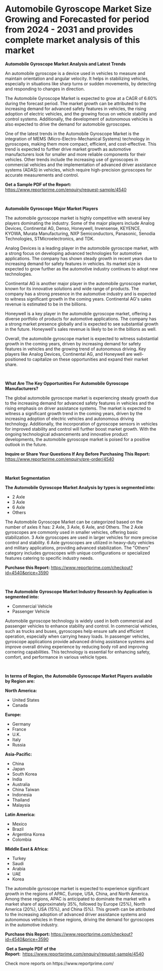 <p><h1>Automobile Gyroscope Market Size Growing and Forecasted for period from 2024 - 2031 and provides complete market analysis of this market</h1></p><p><strong>Automobile Gyroscope Market Analysis and Latest Trends</strong></p>
<p><p>An automobile gyroscope is a device used in vehicles to measure and maintain orientation and angular velocity. It helps in stabilizing vehicles, especially in situations like sharp turns or sudden movements, by detecting and responding to changes in direction.</p><p>The Automobile Gyroscope Market is expected to grow at a CAGR of 6.60% during the forecast period. The market growth can be attributed to the increasing demand for advanced safety features in vehicles, the rising adoption of electric vehicles, and the growing focus on vehicle stability and control systems. Additionally, the development of autonomous vehicles is also expected to drive the demand for automobile gyroscopes.</p><p>One of the latest trends in the Automobile Gyroscope Market is the integration of MEMS (Micro-Electro-Mechanical Systems) technology in gyroscopes, making them more compact, efficient, and cost-effective. This trend is expected to further drive market growth as automotive manufacturers look for smaller and more reliable components for their vehicles. Other trends include the increasing use of gyroscopes in commercial vehicles and the implementation of advanced driver assistance systems (ADAS) in vehicles, which require high-precision gyroscopes for accurate measurements and control.</p></p>
<p><strong>Get a Sample PDF of the Report:&nbsp;</strong> <a href="https://www.reportprime.com/enquiry/request-sample/4540">https://www.reportprime.com/enquiry/request-sample/4540</a></p>
<p>&nbsp;</p>
<p><strong>Automobile Gyroscope Major Market Players</strong></p>
<p><p>The automobile gyroscope market is highly competitive with several key players dominating the industry. Some of the major players include Analog Devices, Continental AG, Denso, Honeywell, Invensense, KEYENCE, KYOWA, Murata Manufacturing, NXP Semiconductors, Panasonic, Senodia Technologies, STMicroelectronics, and TDK.</p><p>Analog Devices is a leading player in the automobile gyroscope market, with a strong focus on developing advanced technologies for automotive applications. The company has shown steady growth in recent years due to increasing demand for safety features in vehicles. Its market size is expected to grow further as the automotive industry continues to adopt new technologies.</p><p>Continental AG is another major player in the automobile gyroscope market, known for its innovative solutions and wide range of products. The company has a strong presence in the automotive industry and is expected to witness significant growth in the coming years. Continental AG's sales revenue is estimated to be in the billions.</p><p>Honeywell is a key player in the automobile gyroscope market, offering a diverse portfolio of products for automotive applications. The company has a strong market presence globally and is expected to see substantial growth in the future. Honeywell's sales revenue is likely to be in the billions as well.</p><p>Overall, the automobile gyroscope market is expected to witness substantial growth in the coming years, driven by increasing demand for safety features in vehicles and the growing trend of autonomous driving. Key players like Analog Devices, Continental AG, and Honeywell are well-positioned to capitalize on these opportunities and expand their market share.</p></p>
<p>&nbsp;</p>
<p><strong>What Are The Key Opportunities For Automobile Gyroscope Manufacturers?</strong></p>
<p><p>The global automobile gyroscope market is experiencing steady growth due to the increasing demand for advanced safety features in vehicles and the rising emphasis on driver assistance systems. The market is expected to witness a significant growth trend in the coming years, driven by the increasing adoption of electric vehicles and autonomous driving technology. Additionally, the incorporation of gyroscope sensors in vehicles for improved stability and control will further boost market growth. With the ongoing technological advancements and innovative product developments, the automobile gyroscope market is poised for a positive outlook in the future.</p></p>
<p><strong>Inquire or Share Your Questions If Any Before Purchasing This Report:</strong> <a href="https://www.reportprime.com/enquiry/pre-order/4540">https://www.reportprime.com/enquiry/pre-order/4540</a></p>
<p>&nbsp;</p>
<p><strong>Market Segmentation</strong></p>
<p><strong>The Automobile Gyroscope Market Analysis by types is segmented into:</strong></p>
<p><ul><li>2 Axle</li><li>3 Axle</li><li>6 Axle</li><li>Others</li></ul></p>
<p><p>The Automobile Gyroscope Market can be categorized based on the number of axles it has: 2 Axle, 3 Axle, 6 Axle, and Others. The 2 Axle gyroscopes are commonly used in smaller vehicles, offering basic stabilization. 3 Axle gyroscopes are used in larger vehicles for more precise control and stability. 6 Axle gyroscopes are utilized in heavy-duty vehicles and military applications, providing advanced stabilization. The "Others" category includes gyroscopes with unique configurations or specialized features catering to specific industry needs.</p></p>
<p><strong>Purchase this Report:&nbsp;</strong><a href="https://www.reportprime.com/checkout?id=4540&price=3590">https://www.reportprime.com/checkout?id=4540&price=3590</a></p>
<p>&nbsp;</p>
<p><strong>The Automobile Gyroscope Market Industry Research by Application is segmented into:</strong></p>
<p><ul><li>Commercial Vehicle</li><li>Passenger Vehicle</li></ul></p>
<p><p>Automobile gyroscope technology is widely used in both commercial and passenger vehicles to enhance stability and control. In commercial vehicles, such as trucks and buses, gyroscopes help ensure safe and efficient operation, especially when carrying heavy loads. In passenger vehicles, gyroscope applications provide advanced driving assistance systems and improve overall driving experience by reducing body roll and improving cornering capabilities. This technology is essential for enhancing safety, comfort, and performance in various vehicle types.</p></p>
<p>&nbsp;</p>
<p><strong>In terms of Region, the Automobile Gyroscope Market Players available by Region are:</strong></p>
<p>
    <p> <strong> North America: </strong>
        <ul>
            <li>United States</li>
            <li>Canada</li>
        </ul>
        </p> 
    <p> <strong> Europe: </strong>
        <ul>
            <li>Germany</li>
            <li>France</li>
            <li>U.K.</li>
            <li>Italy</li>
            <li>Russia</li>
        </ul>
        </p> 
    <p> <strong> Asia-Pacific: </strong>
        <ul>
            <li>China</li>
            <li>Japan</li>
            <li>South Korea</li>
            <li>India</li>
            <li>Australia</li>
            <li>China Taiwan</li>
            <li>Indonesia</li>
            <li>Thailand</li>
            <li>Malaysia</li>
        </ul>
        </p> 
    <p> <strong> Latin America: </strong>
        <ul>
            <li>Mexico</li>
            <li>Brazil</li>
            <li>Argentina Korea</li>
            <li>Colombia</li>
        </ul>
        </p> 
    <p> <strong> Middle East & Africa: </strong>
        <ul>
            <li>Turkey</li>
            <li>Saudi</li>
            <li>Arabia</li>
            <li>UAE</li>
            <li>Korea</li>
        </ul>
    </p>
    </p>
<p><p>The automobile gyroscope market is expected to experience significant growth in the regions of APAC, Europe, USA, China, and North America. Among these regions, APAC is anticipated to dominate the market with a market share of approximately 35%, followed by Europe (25%), North America (20%), USA (15%), and China (5%). This growth can be attributed to the increasing adoption of advanced driver assistance systems and autonomous vehicles in these regions, driving the demand for gyroscopes in the automotive industry.</p></p>
<p><strong>Purchase this Report: </strong><a href="https://www.reportprime.com/checkout?id=4540&price=3590">https://www.reportprime.com/checkout?id=4540&price=3590</a></p>
<p>&nbsp;<strong>Get a Sample PDF of the Report:&nbsp;&nbsp;</strong><a href="https://www.reportprime.com/enquiry/request-sample/4540">https://www.reportprime.com/enquiry/request-sample/4540</a></p>
<p><strong></strong></p>
<p>Check more reports on https://www.reportprime.com/</p>